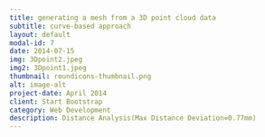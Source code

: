 ```yaml
---
title: generating a mesh from a 3D point cloud data 
subtitle: curve-based approach
layout: default
modal-id: 7
date: 2014-07-15
img: 3Dpoint2.jpeg
img2: 3Dpoint1.jpeg
thumbnail: roundicons-thumbnail.png
alt: image-alt
project-date: April 2014
client: Start Bootstrap
category: Web Development
description: Distance Analysis(Max Distance Deviation=0.77mm)
---
```


